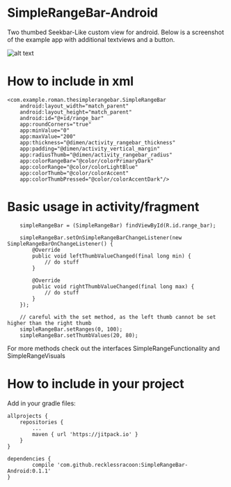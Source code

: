 # SimpleRangeBar-Android

Two thumbed Seekbar-Like custom view for android. Below is a screenshot of the example app with additional textviews and a button.

![alt text](https://i.imgur.com/ruSgJyt.png)

# How to include in xml
    <com.example.roman.thesimplerangebar.SimpleRangeBar
        android:layout_width="match_parent"
        android:layout_height="match_parent"
        android:id="@+id/range_bar"
        app:roundCorners="true"
        app:minValue="0"
        app:maxValue="200"
        app:thickness="@dimen/activity_rangebar_thickness"
        app:padding="@dimen/activity_vertical_margin"
        app:radiusThumb="@dimen/activity_rangebar_radius"
        app:colorRangeBar="@color/colorPrimaryDark"
        app:colorRange="@color/colorLightBlue"
        app:colorThumb="@color/colorAccent"
        app:colorThumbPressed="@color/colorAccentDark"/>
       
# Basic usage in activity/fragment

        simpleRangeBar = (SimpleRangeBar) findViewById(R.id.range_bar);

        simpleRangeBar.setOnSimpleRangeBarChangeListener(new SimpleRangeBarOnChangeListener() {
            @Override
            public void leftThumbValueChanged(final long min) {
                // do stuff
            }

            @Override
            public void rightThumbValueChanged(final long max) {
                // do stuff
            }
        });
        
        // careful with the set method, as the left thumb cannot be set higher than the right thumb
        simpleRangeBar.setRanges(0, 100);
        simpleRangeBar.setThumbValues(20, 80);
        
For more methods check out the interfaces SimpleRangeFunctionality and SimpleRangeVisuals

# How to include in your project

Add in your gradle files:

	allprojects {
		repositories {
			...
			maven { url 'https://jitpack.io' }
		}
	}

	dependencies {
	        compile 'com.github.recklessracoon:SimpleRangeBar-Android:0.1.1'
	}
        
